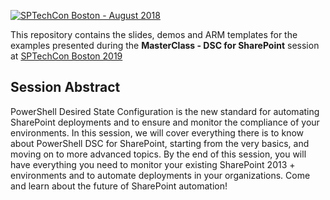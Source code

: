 <a href="http://sptechcon.com"><img src="https://github.com/NikCharlebois/Conferences/raw/master/2018%20-%20SPTechCon%20-%20Boston/Resources/Images/SPTechConBoston.png" alt="SPTechCon Boston - August 2018"></a>
<p>This repository contains the slides, demos and ARM templates for the examples presented during the <strong>MasterClass - DSC for SharePoint</strong> session at <a href="https://sptechcon.com">SPTechCon Boston 2019</a></p>
  
  <h2>Session Abstract</h2>
<p>PowerShell Desired State Configuration is the new standard for automating SharePoint deployments and to ensure and monitor the compliance of your environments. In this session, we will cover everything there is to know about PowerShell DSC for SharePoint, starting from the very basics, and moving on to more advanced topics. By the end of this session, you will have everything you need to monitor your existing SharePoint 2013 + environments and to automate deployments in your organizations. Come and learn about the future of SharePoint automation!</p>
